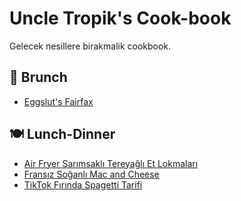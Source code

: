 # Uncle Tropik's Cook-book
Gelecek nesillere birakmalik cookbook.

## 🥞 Brunch

- [Eggslut's Fairfax](https://github.com/aardabayram/tropikcookbook/blob/master/Brunch/Eggslut%20Fairfax%20Recipe.md)

## 🍽️ Lunch-Dinner

- [Air Fryer Sarımsaklı Tereyağlı Et Lokmaları](https://github.com/aardabayram/tropikcookbook/blob/master/Lunch-Dinner/Air%20Fryer%20Sar%C4%B1msakl%C4%B1%20Tereya%C4%9Fl%C4%B1%20Et%20Lokmalar%C4%B1.md)
- [Fransız Soğanlı Mac and Cheese](https://github.com/aardabayram/tropikcookbook/blob/master/Lunch-Dinner/Frans%C4%B1z%20So%C4%9Fanl%C4%B1%20Mac%20and%20Cheese.md)
- [TikTok Fırında Spagetti Tarifi](https://github.com/aardabayram/tropikcookbook/blob/master/Lunch-Dinner/TikTok%20Firinda%20Spagetti%20Tarifi.md)
